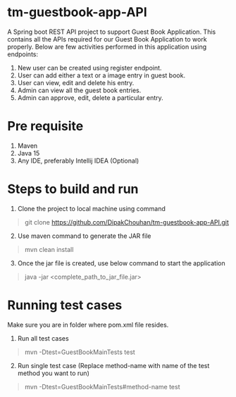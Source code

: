 # tm-guestbook-app-API
A Spring boot REST API project to support Guest Book Application. This contains all the APIs required for our Guest Book Application to work properly.
Below are few activities performed in this application using endpoints:
1. New user can be created using register endpoint.
2. User can add either a text or a image entry in guest book.
3. User can view, edit and delete his entry.
4. Admin can view all the guest book entries.
5. Admin can approve, edit, delete a particular entry.

# Pre requisite
1. Maven
2. Java 15
3. Any IDE, preferably Intellij IDEA (Optional)

# Steps to build and run
1. Clone the project to local machine using command 
> git clone https://github.com/DipakChouhan/tm-guestbook-app-API.git
2. Use maven command to generate the JAR file 
> mvn clean install
3. Once the jar file is created, use below command to start the application
> java -jar <complete_path_to_jar_file.jar>

# Running test cases
Make sure you are in folder where pom.xml file resides.
1. Run all test cases
> mvn -Dtest=GuestBookMainTests test
2. Run single test case (Replace method-name with name of the test method you want to run)
> mvn -Dtest=GuestBookMainTests#method-name test
